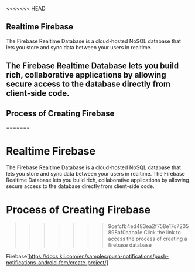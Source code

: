 <<<<<<< HEAD
## Realtime Firebase
 The Firebase Realtime Database is a cloud-hosted NoSQL database that lets you store and sync data between your users in realtime.

## The Firebase Realtime Database lets you build rich, collaborative applications by allowing secure access to the database directly from client-side code.

## Process of Creating Firebase
=======
# Realtime Firebase
The Firebase Realtime Database is a cloud-hosted NoSQL database that lets you store and sync data between your users in realtime.
The Firebase Realtime Database lets you build rich, collaborative applications by allowing secure access to the database directly from client-side code.

# Process of Creating Firebase

>>>>>>> 9cefcfb4ed483ea2f758e17c7205898af0aaba1e
Click the link to access the process of creating a firebase database

Firebase[https://docs.kii.com/en/samples/push-notifications/push-notifications-android-fcm/create-project/]

